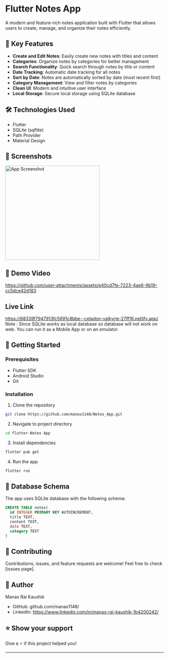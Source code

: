 # Flutter Notes App

A modern and feature-rich notes application built with Flutter that allows users to create, manage, and organize their notes efficiently.

## 🌟 Key Features

- **Create and Edit Notes**: Easily create new notes with titles and content
- **Categories**: Organize notes by categories for better management
- **Search Functionality**: Quick search through notes by title or content
- **Date Tracking**: Automatic date tracking for all notes
- **Sort by Date**: Notes are automatically sorted by date (most recent first)
- **Category Management**: View and filter notes by categories
- **Clean UI**: Modern and intuitive user interface
- **Local Storage**: Secure local storage using SQLite database

## 🛠️ Technologies Used

- Flutter
- SQLite (sqflite)
- Path Provider
- Material Design

## 📱 Screenshots

<img src="https://github.com/user-attachments/assets/e7372b88-27e6-470e-bb5d-d0c41d9c7004" width="300" alt="App Screenshot"> 


## 🎥 Demo Video

https://github.com/user-attachments/assets/e40cd7fe-7223-4ae6-9b19-cc5dce42d183

## Live Link
https://68339f7947913fc5691c8bbe--celadon-valkyrie-27ff16.netlify.app/  
Note : Since SQLite works as local database so database will not work on web. You can run it as a Mobile App or on an emulator.


## 🚀 Getting Started 

### Prerequisites

- Flutter SDK
- Android Studio 
- Git

### Installation

1. Clone the repository
```bash
git clone https://github.com/manas1148/Notes_App.git
```

2. Navigate to project directory
```bash
cd flutter-Notes App
```

3. Install dependencies
```bash
flutter pub get
```

4. Run the app
```bash
flutter run
```

## 📝 Database Schema

The app uses SQLite database with the following schema:

```sql
CREATE TABLE notes(
  id INTEGER PRIMARY KEY AUTOINCREMENT,
  title TEXT,
  content TEXT,
  date TEXT,
  category TEXT
)
```

## 🤝 Contributing

Contributions, issues, and feature requests are welcome! Feel free to check [issues page].



## 👤 Author

Manas Rai Kaushik
- GitHub: github.com/manas1148/
- LinkedIn: https://www.linkedin.com/in/manas-rai-kaushik-1b4200242/

## ⭐ Show your support

Give a ⭐️ if this project helped you!

---


